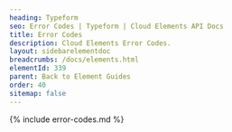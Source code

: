 ```yaml
---
heading: Typeform
seo: Error Codes | Typeform | Cloud Elements API Docs
title: Error Codes
description: Cloud Elements Error Codes.
layout: sidebarelementdoc
breadcrumbs: /docs/elements.html
elementId: 339
parent: Back to Element Guides
order: 40
sitemap: false
---
```


{% include error-codes.md %}
